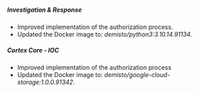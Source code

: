 
##### Investigation & Response

- Improved implementation of the authorization process.
- Updated the Docker image to: *demisto/python3:3.10.14.91134*.

##### Cortex Core - IOC

- Improved implementation of the authorization process
- Updated the Docker image to: *demisto/google-cloud-storage:1.0.0.91342*.

